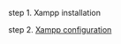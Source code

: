 
step 1. Xampp installation


step 2. [Xampp configuration](https://blog.csdn.net/LinearF/article/details/78871816)
